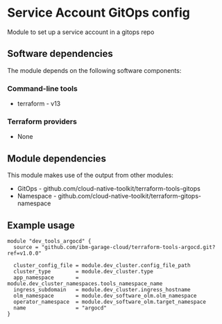 # Service Account GitOps config

Module to set up a service account in a gitops repo

## Software dependencies

The module depends on the following software components:

### Command-line tools

- terraform - v13

### Terraform providers

- None

## Module dependencies

This module makes use of the output from other modules:

- GitOps - github.com/cloud-native-toolkit/terraform-tools-gitops
- Namespace - github.com/cloud-native-toolkit/terraform-gitops-namespace

## Example usage

```hcl-terraform
module "dev_tools_argocd" {
  source = "github.com/ibm-garage-cloud/terraform-tools-argocd.git?ref=v1.0.0"

  cluster_config_file = module.dev_cluster.config_file_path
  cluster_type        = module.dev_cluster.type
  app_namespace       = module.dev_cluster_namespaces.tools_namespace_name
  ingress_subdomain   = module.dev_cluster.ingress_hostname
  olm_namespace       = module.dev_software_olm.olm_namespace
  operator_namespace  = module.dev_software_olm.target_namespace
  name                = "argocd"
}
```

